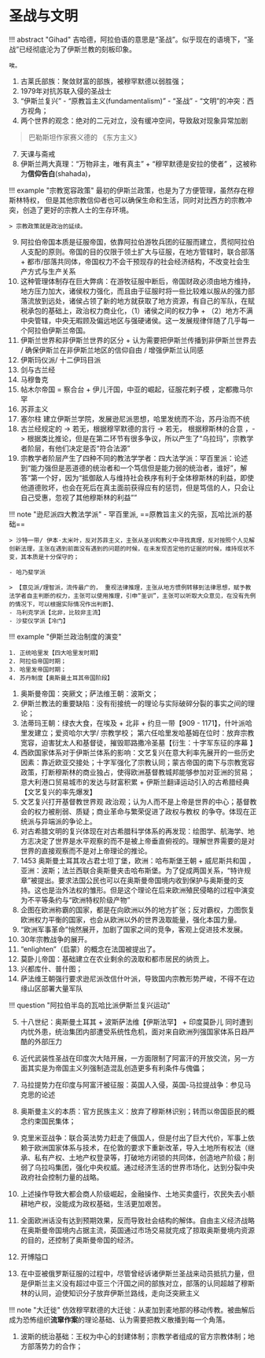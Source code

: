 # 圣战与文明


!!! abstract "Gihad"
    吉哈德，阿拉伯语的意思是“圣战”。似乎现在的语境下，“圣战”已经彻底沦为了伊斯兰教的刻板印象。

    唉。

1. 古莱氏部族：聚敛财富的部族，被穆罕默德以弱胜强；
2. 1979年对抗苏联入侵的圣战士
4. “伊斯兰复兴” - “原教旨主义(fundamentalism)” - “圣战” - “文明”的冲突：西方视角；
5. 两个世界的观念：绝对的二元对立，没有缓冲空间，导致敌对现象异常加剧

> 巴勒斯坦作家赛义德的 《东方主义》


7. 天课与斋戒
8. 伊斯兰两大真理：“万物非主，唯有真主” + “穆罕默德是安拉的使者” ，这被称为**信仰告白**(shahada)， 


!!! example "宗教宽容政策"
    最初的伊斯兰政策，也是为了方便管理，虽然存在穆斯林特权， 但是其他宗教信仰者也可以确保生命和生活，同时对比西方的宗教冲突，创造了更好的宗教人士的生存环境。

    > 宗教政策就是政治的延续。


9.  阿拉伯帝国本质是征服帝国，依靠阿拉伯游牧兵团的征服而建立，贯彻阿拉伯人支配的原则。帝国的目的仅限于领土扩大与征服，在地方管辖时，联合部落 + 都市/部落共同体，帝国权力不会干预现存的社会经济结构，不改变社会生产方式与生产关系
10. 这种管理体制存在巨大弊病：在游牧征服中断后，帝国财政必须由地方维持，地方压力加大，诸侯权力强化，而且由于征服时将一些比较难以服从的强力部落流放到远处，诸侯占领了新的地方就获取了地方资源，有自己的军队，在赋税承包的基础上，政治权力商业化，（1）诸侯之间的权力争 + （2）地方不满中央管辖，中央无暇顾及偏远地区与强硬诸侯。这一发展规律伴随了几乎每一个阿拉伯伊斯兰帝国。
11. 伊斯兰世界和非伊斯兰世界的区分 + 认为需要把伊斯兰传播到非伊斯兰世界去 / 确保伊斯兰在非伊斯兰地区的信仰自由 / 增强伊斯兰认同感 
12. 伊斯玛仪派/ 十二伊玛目派
13. 剑与古兰经
14. 马穆鲁克 
15. 帖木尔帝国 = 察合台 + 伊儿汗国，中亚的崛起，征服花剌子模 ，定都撒马尔罕 
16. 苏菲主义 
18. 塞尔柱 建立伊斯兰学院，发展逊尼派思想，哈里发统而不治，苏丹治而不统
19. 古兰经规定的 -> 若无，根据穆罕默德的言行 -> 若无， 根据穆斯林的合意 ，-> 根据类比推论，但是在第二环节有很多争议，所以产生了“乌拉玛”，宗教学者阶层，有他们决定是否“符合法源”
20. 宗教学者阶层产生了四种不同的教法学学者：四大法学派：罕百里派：论述到“能力强但是恶道德的统治者和一个笃信但是能力弱的统治者，谁好”，解答“第一个好，因为“抵御敌人与维持社会秩序有利于全体穆斯林的利益，即使他道德败坏，也会在死后在真主面前获得应有的惩罚，但是笃信的人，只会让自己受惠，忽视了其他穆斯林的利益””


!!! note "逊尼派四大教法学派"
    - 罕百里派, ==原教旨主义的先驱，瓦哈比派的基础==

    > 沙特一带/ 伊本·太米叶，反对苏菲主义，主张从圣训和教义中寻找真理，反对按照个人见解创新法理，主张在遇到前面没有遇到的问题的时候，在未发现否定他的证据的时候，维持现状不变，其本质是十分保守的；
    
    - 哈乃斐学派

    > 【意见派/理智派，流传最广的， 重视法律推理，主张从地方惯例转移到法律思想，赋予教法学者自主判断的权力，主张可以使用推理，引申“圣训”，主张可以听取大众意见，在没有先例的情况下，可以根据实际情况作出判断】、
    - 马利克学派【北非，比较非主流】
    - 沙斐仪学派【冷门】


!!! example "伊斯兰政治制度的演变"

    1. 正统哈里发【四大哈里发时期】
    2. 阿拉伯帝国时期；
    3. 哈里发帝国时期；
    4. 苏丹制度【奥斯曼土耳其帝国阶段】

1.  奥斯曼帝国：突厥文；萨法维王朝：波斯文；
2.  伊斯兰教法的重要缺陷：没有衔接统一的理论与实际破碎分裂的事实之间的理论；
3.  法蒂玛王朝：绿衣大食，在埃及 + 北非 + 约旦一带【909 - 1171】，什叶派哈里发建立；爱资哈尔大学/ 宗教学校； 第六任哈里发哈基姆在位时：放弃宗教宽容，迫害犹太人和基督徒，摧毁耶路撒冷圣墓【衍生：十字军东征的序幕 】
5.  西欧国家体系对于伊斯兰体系的影响：文艺复兴在意大利率先展开的一些历史因素：靠近欧亚交接处；十字军强化了宗教认同；蒙古帝国的南下与宗教宽容政策，打断穆斯林的商业独占，使得欧洲基督教城邦能够参加对亚洲的贸易；意大利港口贸易城市的发达与财富积累 + 伊斯兰翻译运动引入的古希腊经典 【文艺复兴的率先爆发】
6.  文艺复兴打开基督教世界观 政治观；认为人而不是上帝是世界的中心；基督教会的权力被削弱、质疑；商业革命与繁荣促进了政权与教权 的争夺。体现在正统派与异端派的争论上。
7.  对古希腊文明的复兴体现在对古希腊科学体系的再发现：绘图学、航海学、地方志决定了世界是水平观察的而不是被上帝垂直俯视的。理解世界需要的是对世界的直接观察而不是对上帝理论的推论。
8.  1453 奥斯曼土耳其攻占君士坦丁堡，欧洲：哈布斯堡王朝 + 威尼斯共和国 ，亚洲：波斯；法兰西联合奥斯曼夹击哈布斯堡。为了促成两国关系，“特许规章”被提出。要求法国公民也可以在奥斯曼帝国境内收到保护与奥斯曼的支持。这也是治外法权的雏形。但是这个理论在后来欧洲殖民侵略的过程中演变为不平等条约与“欧洲特权阶级产物”
9.  企图在欧洲称霸的国家，都是在向欧洲以外的地方扩张；反对霸权，力图恢复欧洲权力平衡的国家，也会从欧洲以外的世界汲取能量，强化本国力量。
10. “欧洲军事革命”悄然展开，加剧了国家之间的竞争，客观上促进技术发展。
11. 30年宗教战争的展开。
12. “enlighten”（启蒙）的概念在法国被提出了。
1.  莫卧儿帝国：基础建立在农业剩余的汲取和都市居民的纳贡上。
2.  兴都库什、普什图；
3.  萨法维王朝强行要求逊尼派改信什叶派，导致国内宗教形势严峻，不得不在边缘山区部署大量军队

!!! question "阿拉伯半岛的瓦哈比派伊斯兰复兴运动"

5.  十八世纪：奥斯曼土耳其 + 波斯萨法维【伊斯法罕】 + 印度莫卧儿 同时遭到内忧外患，统治集团内部遭受系统性危机，面对来自欧洲列强国家体系日趋严酷的外部压力
6.  近代武装性圣战在印度次大陆开展，一方面限制了阿富汗的开放交流，另一方面其实是为帝国主义列强制造混乱创造更多有利条件与傀儡；
7.  马拉提势力在印度与阿富汗被征服：英国人入侵，英国-马拉提战争：参见马克思的论述
8.  奥斯曼主义的本质：官方民族主义：放弃了穆斯林识别；转而以帝国臣民的概念约束国民集体；
9.  克里米亚战争：联合英法势力赶走了俄国人，但是付出了巨大代价，军事上依赖于欧洲国家体系与技术，在伦敦的要求下重新改革，导入土地所有权法（继承、私有产权、土地产权登录等，打破地方闭锁的共同体，创造地产阶级；削弱了乌拉吗集团，强化中央权威。通过经济生活的世界市场化，达到分裂中央政府社会控制力量的战略。
10. 上述操作导致大都会商人阶级崛起，金融操作、土地买卖盛行，农民失去小额耕地产权，没能成为政权基础，生活更加艰苦。
11. 全面欧洲话没有达到预期效果，反而导致社会结构的解体。自由主义经济战略在奥斯曼帝国境内占据主流，英国通过市场交易就完成了掠取奥斯曼境内资源的目的，还控制了奥斯曼帝国的经济。
12. 开博隘口


1.  在中亚被俄罗斯征服的过程中，尽管曾经诉诸伊斯兰圣战来动员抵抗力量，但是伊斯兰主义没有超过中亚三个汗国之间的部族对立，部落的认同超越了穆斯林的认同，迫使知识分子放弃伊斯兰路线，走向泛突厥主义


!!! note "大迁徙"
    仿效穆罕默德的大迁徙：从麦加到麦地那的移动传教。被曲解后成为恐怖组织**流窜作案**的理论基础、认为需要把教义散播到每一个角落。


1.  波斯的统治基础：王权为中心的封建体制；宗教学者组成的官方宗教体制；地方部落势力的合作；
